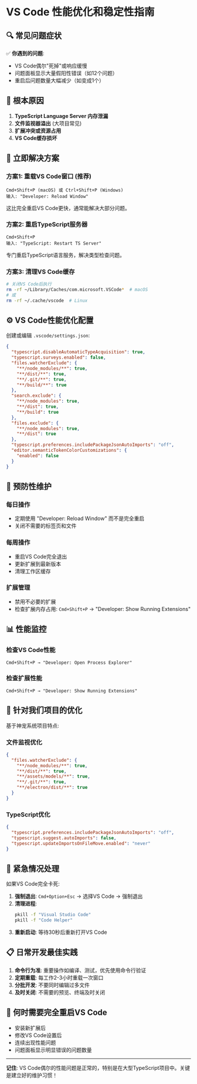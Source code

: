 # VS Code 性能优化和稳定性指南

## 🔍 常见问题症状

✅ **你遇到的问题**: 
- VS Code偶尔"死掉"或响应缓慢
- 问题面板显示大量假阳性错误（如12个问题）
- 重启后问题数量大幅减少（如变成1个）

## 🎯 根本原因

1. **TypeScript Language Server 内存泄漏**
2. **文件监视器溢出** (大项目常见)
3. **扩展冲突或资源占用**
4. **VS Code缓存损坏**

## 🚀 立即解决方案

### 方案1: 重载VS Code窗口 (推荐)

```
Cmd+Shift+P (macOS) 或 Ctrl+Shift+P (Windows)
输入: "Developer: Reload Window"
```

这比完全重启VS Code更快，通常能解决大部分问题。

### 方案2: 重启TypeScript服务器

```
Cmd+Shift+P
输入: "TypeScript: Restart TS Server"
```

专门重启TypeScript语言服务，解决类型检查问题。

### 方案3: 清理VS Code缓存

```bash
# 关闭VS Code后执行
rm -rf ~/Library/Caches/com.microsoft.VSCode*  # macOS
# 或
rm -rf ~/.cache/vscode  # Linux
```

## ⚙️ VS Code性能优化配置

创建或编辑 `.vscode/settings.json`:

```json
{
  "typescript.disableAutomaticTypeAcquisition": true,
  "typescript.surveys.enabled": false,
  "files.watcherExclude": {
    "**/node_modules/**": true,
    "**/dist/**": true,
    "**/.git/**": true,
    "**/build/**": true
  },
  "search.exclude": {
    "**/node_modules": true,
    "**/dist": true,
    "**/build": true
  },
  "files.exclude": {
    "**/node_modules": true,
    "**/dist": true
  },
  "typescript.preferences.includePackageJsonAutoImports": "off",
  "editor.semanticTokenColorCustomizations": {
    "enabled": false
  }
}
```

## 🔧 预防性维护

### 每日操作
- 定期使用 "Developer: Reload Window" 而不是完全重启
- 关闭不需要的标签页和文件

### 每周操作  
- 重启VS Code完全退出
- 更新扩展到最新版本
- 清理工作区缓存

### 扩展管理
- 禁用不必要的扩展
- 检查扩展内存占用: `Cmd+Shift+P` → "Developer: Show Running Extensions"

## 📊 性能监控

### 检查VS Code性能
```
Cmd+Shift+P → "Developer: Open Process Explorer"
```

### 检查扩展性能
```
Cmd+Shift+P → "Developer: Show Running Extensions"
```

## 🎯 针对我们项目的优化

基于神宠系统项目特点:

### 文件监视优化
```json
{
  "files.watcherExclude": {
    "**/node_modules/**": true,
    "**/dist/**": true,
    "**/assets/models/**": true,
    "**/.git/**": true,
    "**/electron/dist/**": true
  }
}
```

### TypeScript优化
```json
{
  "typescript.preferences.includePackageJsonAutoImports": "off",
  "typescript.suggest.autoImports": false,
  "typescript.updateImportsOnFileMove.enabled": "never"
}
```

## 🚨 紧急情况处理

如果VS Code完全卡死:

1. **强制退出**: `Cmd+Option+Esc` → 选择VS Code → 强制退出
2. **清理进程**: 
   ```bash
   pkill -f "Visual Studio Code"
   pkill -f "Code Helper"
   ```
3. **重新启动**: 等待30秒后重新打开VS Code

## 📋 日常开发最佳实践

1. **命令行为准**: 重要操作如编译、测试，优先使用命令行验证
2. **定期重载**: 每工作2-3小时重载一次窗口
3. **分批开发**: 不要同时编辑过多文件
4. **及时关闭**: 不需要的预览、终端及时关闭

## 🔔 何时需要完全重启VS Code

- 安装新扩展后
- 修改VS Code设置后  
- 连续出现性能问题
- 问题面板显示明显错误的问题数量

---

**记住**: VS Code偶尔的性能问题是正常的，特别是在大型TypeScript项目中。关键是建立好的维护习惯！
